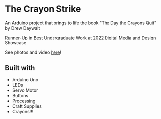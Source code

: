 # The Crayon Strike
An Arduino project that brings to life the book "The Day the Crayons Quit" by Drew Daywalt
  
Runner-Up in Best Undergraduate Work at 2022 Digital Media and Design Showcase

See photos and video [here](https://drive.google.com/drive/folders/1-DJUlh44Fr48CDlv35pyfVAf1KTha4tD?usp=sharing)!

## Built with
* Arduino Uno
* LEDs
* Servo Motor
* Buttons
* Processing
* Craft Supplies
* Crayons!!!
